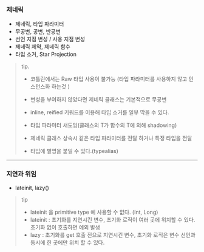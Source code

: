 ### 제네릭
- 제네릭, 타입 파라미터
- 무공변, 공변, 반공변
- 선언 지점 변성 / 사용 지점 변성
- 제네릭 제약, 제네릭 함수
- 타입 소거, Star Projection

> tip.
> 
> - 코틀린에서는 Raw 타입 사용이 불가능
> (타입 파라미터를 사용하지 않고 인스턴스화 하는것 )
> 
> - 변성을 부여하지 않았다면 제네릭 클래스는 기본적으로 무공변
> 
> - inline, reified 키워드를 이용해 타입 소거를 일부 막을 수 있다.
> 
> - 타입 파라미터 섀도잉(클래스의 T가 함수의 T에 의해 shadowing)
> 
> - 제네릭 클래스 상속시 같은 타입 파라미터를 전달 하거나 특정 타입을 전달
> 
> - 타입에 별명을 붙일 수 있다.(typealias)

---

### 지연과 위임
- lateinit, lazy()

> tip
> - lateinit 을 primitive type 에 사용할 수 없다. (Int, Long)
> - lateinit : 초기화를 지연시킨 변수, 초기화 로직이 여러 곳에 위치할 수 있다. 초기화 없이 호출하면 예외 발생
> - lazy : 초기화를 get 호출 전으로 지연시킨 변수, 초기화 로직은 변수 선언과 동시에 한 곳에만 위치 할 수 있다. 